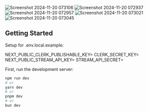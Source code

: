 ![Screenshot 2024-11-20 073106](https://github.com/user-attachments/assets/7ffaa8e7-b194-42f0-920e-836ea096831c)
![Screenshot 2024-11-20 072937](https://github.com/user-attachments/assets/b5ac3684-a192-48a4-b818-6f1df4b460d0)
![Screenshot 2024-11-20 072957](https://github.com/user-attachments/assets/cbd4c8e2-a0f7-4d4c-a13f-53c65001226a)
![Screenshot 2024-11-20 073021](https://github.com/user-attachments/assets/528f606f-4d82-4868-a68f-b16ffa0173e7)
![Screenshot 2024-11-20 073045](https://github.com/user-attachments/assets/88aee3f0-78bc-4b8e-8614-25758742d6e4)

## Getting Started
Setup for .env.local.example:

NEXT_PUBLIC_CLERK_PUBLISHABLE_KEY=
CLERK_SECRET_KEY=
NEXT_PUBLIC_STREAM_API_KEY=
STREAM_API_SECRET=


First, run the development server:

```bash
npm run dev
# or
yarn dev
# or
pnpm dev
# or
bun dev
```



